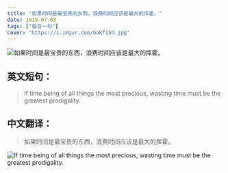 ```yaml
---
title: "如果时间是最宝贵的东西，浪费时间应该是最大的挥霍。"
date: 2019-07-08
tags: ["每日一句"]
cover: "https://i.imgur.com/baKf1SO.jpg"
---
```


![如果时间是最宝贵的东西，浪费时间应该是最大的挥霍。](https://i.imgur.com/QRS9bNz.jpg)

## 英文短句：
> If time being of all things the most precious, wasting time must be the greatest prodigality.

<!--more-->

## 中文翻译：
> 如果时间是最宝贵的东西，浪费时间应该是最大的挥霍。

![If time being of all things the most precious, wasting time must be the greatest prodigality.](https://i.imgur.com/7vhZbn2.jpg)


